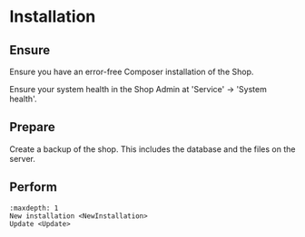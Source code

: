 # Installation

## Ensure

Ensure you have an error-free Composer installation of the Shop.

Ensure your system health in the Shop Admin at 'Service' -> 'System health'.

## Prepare

Create a backup of the shop. This includes the database and the files on the server.

## Perform

```{toctree}
:maxdepth: 1
New installation <NewInstallation>
Update <Update>
```
